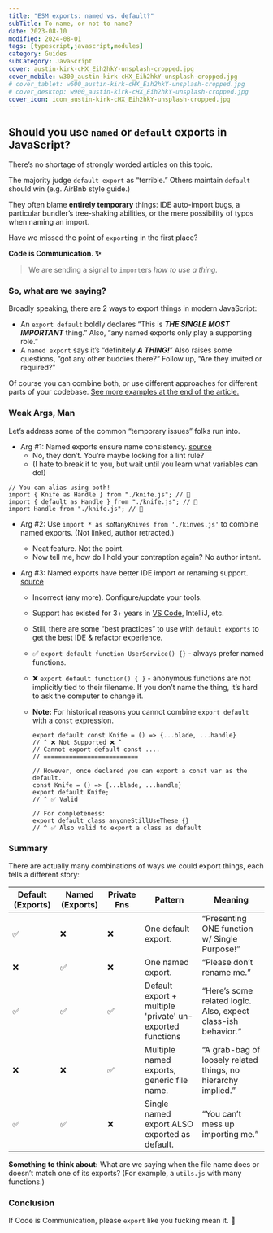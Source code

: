 ```yaml
---
title: "ESM exports: named vs. default?"
subTitle: To name, or not to name?
date: 2023-08-10
modified: 2024-08-01
tags: [typescript,javascript,modules]
category: Guides
subCategory: JavaScript
cover: austin-kirk-cHX_Eih2hkY-unsplash-cropped.jpg
cover_mobile: w300_austin-kirk-cHX_Eih2hkY-unsplash-cropped.jpg
# cover_tablet: w600_austin-kirk-cHX_Eih2hkY-unsplash-cropped.jpg
# cover_desktop: w900_austin-kirk-cHX_Eih2hkY-unsplash-cropped.jpg
cover_icon: icon_austin-kirk-cHX_Eih2hkY-unsplash-cropped.jpg
---
```


## Should you use `named` or `default` exports in JavaScript?

There’s no shortage of strongly worded articles on this topic.

The majority judge `default export` as “terrible.” Others maintain `default` should win (e.g. AirBnb style guide.)

They often blame **entirely temporary** things: IDE auto-import bugs, a particular bundler’s tree-shaking abilities, or the mere possibility of typos when naming an import.

Have we missed the point of `export`ing in the first place?

**Code is Communication. ✨**

> We are sending a signal to `import`ers _how to use a thing._

### So, what are we saying?

Broadly speaking, there are 2 ways to export things in modern JavaScript:

- An `export default` boldly declares “This is **_THE SINGLE MOST IMPORTANT_** thing.” Also, “any named exports only play a supporting role.”
- A `named export` says it’s “definitely **_A THING!_**” Also raises some questions, “got any other buddies there?“ Follow up, “Are they invited or required?”

Of course you can combine both, or use different approaches for different parts of your codebase. [See more examples at the end of the article.](#summary)

### Weak Args, Man

Let’s address some of the common “temporary issues” folks run into.

- Arg #1: Named exports ensure name consistency. [source](https://blog.neufund.org/why-we-have-banned-default-exports-and-you-should-do-the-same-d51fdc2cf2ad)
  - No, they don’t. You’re maybe looking for a lint rule?
  - (I hate to break it to you, but wait until you learn what variables can do!)

```tsx
// You can alias using both!
import { Knife as Handle } from "./knife.js"; // 🔪
import { default as Handle } from "./knife.js"; // 🔪
import Handle from "./knife.js"; // 🔪
```

- Arg #2: Use `import * as soManyKnives from './kinves.js'` to combine named exports. (Not linked, author retracted.)
  - Neat feature. Not the point.
  - Now tell me, how do I hold your contraption again? No author intent.
- Arg #3: Named exports have better IDE import or renaming support. [source](https://www.bundleapps.io/blog/use-named-exports-over-default-exports-in-javascript)

  - Incorrect (any more). Configure/update your tools.
  - Support has existed for 3+ years in [VS Code](https://github.com/microsoft/vscode/pull/94480), IntelliJ, etc.
  - Still, there are some “best practices” to use with `default exports` to get the best IDE & refactor experience.
  - ✅ `export default function UserService() {}` - always prefer named functions.
  - ❌ `export default function() { }` - anonymous functions are not implicitly tied to their filename. If you don’t name the thing, it’s hard to ask the computer to change it.
  - **Note:** For historical reasons you cannot combine `export default` with a `const` expression.

    ```tsx
    export default const Knife = () => {...blade, ...handle}
    // ^ ❌ Not Supported ❌ ^
    // Cannot export default const ....
    // ==========================

    // However, once declared you can export a const var as the default.
    const Knife = () => {...blade, ...handle}
    export default Knife;
    // ^ ✅ Valid

    // For completeness:
    export default class anyoneStillUseThese {}
    // ^ ✅ Also valid to export a class as default
    ```

### Summary

There are actually many combinations of ways we could export things, each tells a different story:

| Default (Exports) | Named (Exports) | Private Fns | Pattern                                                   | Meaning                                                       |
| ----------------- | --------------- | ----------- | --------------------------------------------------------- | ------------------------------------------------------------- |
| ✅                | ❌              | ❌          | One default export.                                       | “Presenting ONE function w/ Single Purpose!”                  |
| ❌                | ✅              | ❌          | One named export.                                         | “Please don’t rename me.”                                     |
| ✅                | ✅              | ✅          | Default export + multiple 'private' un-exported functions | “Here’s some related logic. Also, expect class-ish behavior.“ |
| ❌                | ❌              | ✅          | Multiple named exports, generic file name.                | “A grab-bag of loosely related things, no hierarchy implied.” |
| ✅                | ✅              | ❌          | Single named export ALSO exported as default.             | “You can’t mess up importing me.”                             |

**Something to think about:** What are we saying when the file name does or doesn’t match one of its exports? (For example, a `utils.js` with many functions.)

### Conclusion

If Code is Communication, please `export` like you fucking mean it. 💞
